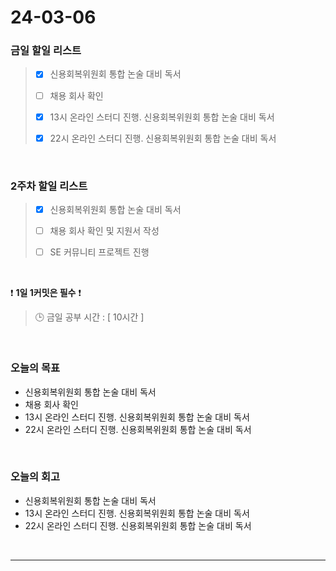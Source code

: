# 24-03-06
### 금일 할일 리스트
> - [x]  신용회복위원회 통합 논술 대비 독서
>
> - [ ]  채용 회사 확인
>
> - [x]  13시 온라인 스터디 진행. 신용회복위원회 통합 논술 대비 독서
>
> - [x]  22시 온라인 스터디 진행. 신용회복위원회 통합 논술 대비 독서

<br/>

### 2주차 할일 리스트  
> - [x]  신용회복위원회 통합 논술 대비 독서
>
> - [ ]  채용 회사 확인 및 지원서 작성
>
> - [ ]  SE 커뮤니티 프로젝트 진행

<br/>

❗ **1일 1커밋은 필수** ❗
> 🕒 금일 공부 시간 : [ 10시간 ]

<br/>

### 오늘의 목표
- 신용회복위원회 통합 논술 대비 독서
- 채용 회사 확인
- 13시 온라인 스터디 진행. 신용회복위원회 통합 논술 대비 독서
- 22시 온라인 스터디 진행. 신용회복위원회 통합 논술 대비 독서

<br>

### 오늘의 회고
- 신용회복위원회 통합 논술 대비 독서
- 13시 온라인 스터디 진행. 신용회복위원회 통합 논술 대비 독서
- 22시 온라인 스터디 진행. 신용회복위원회 통합 논술 대비 독서


<br/>

------------  
